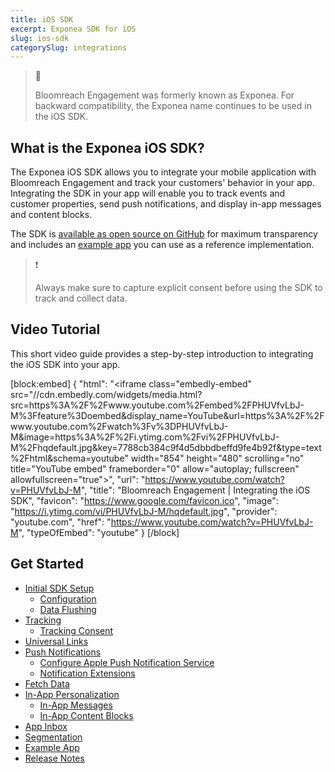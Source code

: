 ```yaml
---
title: iOS SDK
excerpt: Exponea SDK for iOS
slug: ios-sdk
categorySlug: integrations
---
```


> 📘 
> 
> Bloomreach Engagement was formerly known as Exponea. For backward compatibility, the Exponea name continues to be used in the iOS SDK.

## What is the Exponea iOS SDK?

The Exponea iOS SDK allows you to integrate your mobile application with Bloomreach Engagement and track your customers' behavior in your app. Integrating the SDK in your app will enable you to track events and customer properties, send push notifications, and display in-app messages and content blocks.

The SDK is [available as open source on GitHub](https://github.com/exponea/exponea-ios-sdk) for maximum transparency and includes an [example app](https://documentation.bloomreach.com/engagement/docs/ios-sdk-example-app) you can use as a reference implementation.

> ❗️
> 
> Always make sure to capture explicit consent before using the SDK to track and collect data.

## Video Tutorial

This short video guide provides a step-by-step introduction to integrating the iOS SDK into your app.

[block:embed]
{
  "html": "<iframe class=\"embedly-embed\" src=\"//cdn.embedly.com/widgets/media.html?src=https%3A%2F%2Fwww.youtube.com%2Fembed%2FPHUVfvLbJ-M%3Ffeature%3Doembed&display_name=YouTube&url=https%3A%2F%2Fwww.youtube.com%2Fwatch%3Fv%3DPHUVfvLbJ-M&image=https%3A%2F%2Fi.ytimg.com%2Fvi%2FPHUVfvLbJ-M%2Fhqdefault.jpg&key=7788cb384c9f4d5dbbdbeffd9fe4b92f&type=text%2Fhtml&schema=youtube\" width=\"854\" height=\"480\" scrolling=\"no\" title=\"YouTube embed\" frameborder=\"0\" allow=\"autoplay; fullscreen\" allowfullscreen=\"true\"></iframe>",
  "url": "https://www.youtube.com/watch?v=PHUVfvLbJ-M",
  "title": "Bloomreach Engagement | Integrating the iOS SDK",
  "favicon": "https://www.google.com/favicon.ico",
  "image": "https://i.ytimg.com/vi/PHUVfvLbJ-M/hqdefault.jpg",
  "provider": "youtube.com",
  "href": "https://www.youtube.com/watch?v=PHUVfvLbJ-M",
  "typeOfEmbed": "youtube"
}
[/block]

## Get Started

- [Initial SDK Setup](https://documentation.bloomreach.com/engagement/docs/ios-sdk-setup)
  - [Configuration](https://documentation.bloomreach.com/engagement/docs/ios-sdk-configuration)
  - [Data Flushing](https://documentation.bloomreach.com/engagement/docs/ios-sdk-data-flushing)
- [Tracking](https://documentation.bloomreach.com/engagement/docs/ios-sdk-tracking)
  - [Tracking Consent](https://documentation.bloomreach.com/engagement/docs/ios-sdk-tracking-consent)
- [Universal Links](https://documentation.bloomreach.com/engagement/docs/ios-sdk-universal-links)
- [Push Notifications](https://documentation.bloomreach.com/engagement/docs/ios-sdk-push-notifications)
  - [Configure Apple Push Notification Service](https://documentation.bloomreach.com/engagement/docs/ios-sdk-configure-apns)
  - [Notification Extensions](https://documentation.bloomreach.com/engagement/docs/ios-sdk-notification-extensions)
- [Fetch Data](https://documentation.bloomreach.com/engagement/docs/ios-sdk-fetch-data)
- [In-App Personalization](https://documentation.bloomreach.com/engagement/docs/ios-sdk-in-app-personalization)
  - [In-App Messages](https://documentation.bloomreach.com/engagement/docs/ios-sdk-in-app-messages)
  - [In-App Content Blocks](https://documentation.bloomreach.com/engagement/docs/ios-sdk-in-app-content-blocks)
- [App Inbox](https://documentation.bloomreach.com/engagement/docs/ios-sdk-app-inbox)
- [Segmentation](https://documentation.bloomreach.com/engagement/docs/ios-sdk-segmentation)
- [Example App](https://documentation.bloomreach.com/engagement/docs/ios-sdk-example-app)
- [Release Notes](https://documentation.bloomreach.com/engagement/docs/ios-sdk-release-notes)
